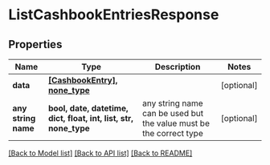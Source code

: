 # ListCashbookEntriesResponse



## Properties
Name | Type | Description | Notes
------------ | ------------- | ------------- | -------------
**data** | [**[CashbookEntry], none_type**](CashbookEntry.md) |  | [optional] 
**any string name** | **bool, date, datetime, dict, float, int, list, str, none_type** | any string name can be used but the value must be the correct type | [optional]

[[Back to Model list]](../README.md#documentation-for-models) [[Back to API list]](../README.md#documentation-for-api-endpoints) [[Back to README]](../README.md)



